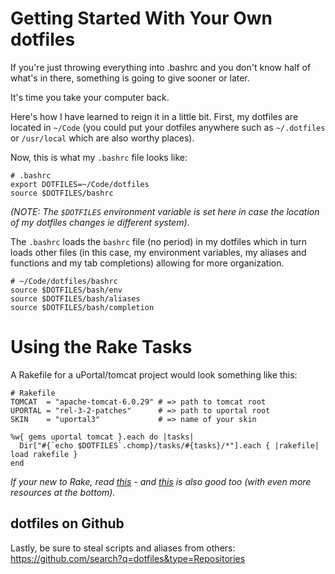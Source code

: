 Getting Started With Your Own dotfiles
======================================

If you're just throwing everything into .bashrc and you don't know half of what's in there, something is going to give sooner or later.

It's time you take your computer back.

Here's how I have learned to reign it in a little bit. First, my dotfiles are located in `~/Code` (you could put your dotfiles anywhere such as `~/.dotfiles` or `/usr/local` which are also worthy places). 

Now, this is what my `.bashrc` file looks like:

	# .bashrc
	export DOTFILES=~/Code/dotfiles
	source $DOTFILES/bashrc
	
*(NOTE: The `$DOTFILES` environment variable is set here in case the location of my dotfiles changes ie different system).*

The `.bashrc` loads the `bashrc` file (no period) in my dotfiles which in turn loads other files (in this case, my environment variables, my aliases and functions and my tab completions) allowing for more organization.

	# ~/Code/dotfiles/bashrc
	source $DOTFILES/bash/env
	source $DOTFILES/bash/aliases
	source $DOTFILES/bash/completion

Using the Rake Tasks
====================

A Rakefile for a uPortal/tomcat project would look something like this:
	
	# Rakefile
	TOMCAT  = "apache-tomcat-6.0.29" # => path to tomcat root
	UPORTAL = "rel-3-2-patches"      # => path to uportal root
	SKIN    = "uportal3"             # => name of your skin

	%w{ gems uportal tomcat }.each do |tasks|
	  Dir["#{`echo $DOTFILES`.chomp}/tasks/#{tasks}/*"].each { |rakefile| load rakefile }
	end

*If your new to Rake, read [this](http://rake.rubyforge.org/files/doc/rational_rdoc.html) - and [this](http://jasonseifer.com/2010/04/06/rake-tutorial) is also good too (with even more resources at the bottom).*
	
## dotfiles on Github

Lastly, be sure to steal scripts and aliases from others: <https://github.com/search?q=dotfiles&type=Repositories>